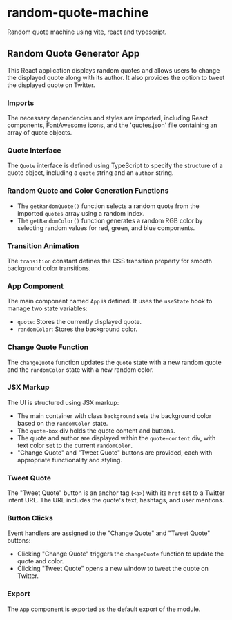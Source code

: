 # random-quote-machine
 Random quote machine using vite, react and typescript. 

## Random Quote Generator App

This React application displays random quotes and allows users to change the displayed quote along with its author. It also provides the option to tweet the displayed quote on Twitter.

### Imports

The necessary dependencies and styles are imported, including React components, FontAwesome icons, and the 'quotes.json' file containing an array of quote objects.

### Quote Interface

The `Quote` interface is defined using TypeScript to specify the structure of a quote object, including a `quote` string and an `author` string.

### Random Quote and Color Generation Functions

- The `getRandomQuote()` function selects a random quote from the imported `quotes` array using a random index.
- The `getRandomColor()` function generates a random RGB color by selecting random values for red, green, and blue components.

### Transition Animation

The `transition` constant defines the CSS transition property for smooth background color transitions.

### App Component

The main component named `App` is defined. It uses the `useState` hook to manage two state variables:
- `quote`: Stores the currently displayed quote.
- `randomColor`: Stores the background color.

### Change Quote Function

The `changeQuote` function updates the `quote` state with a new random quote and the `randomColor` state with a new random color.

### JSX Markup

The UI is structured using JSX markup:
- The main container with class `background` sets the background color based on the `randomColor` state.
- The `quote-box` div holds the quote content and buttons.
- The quote and author are displayed within the `quote-content` div, with text color set to the current `randomColor`.
- "Change Quote" and "Tweet Quote" buttons are provided, each with appropriate functionality and styling.

### Tweet Quote

The "Tweet Quote" button is an anchor tag (`<a>`) with its `href` set to a Twitter intent URL. The URL includes the quote's text, hashtags, and user mentions.

### Button Clicks

Event handlers are assigned to the "Change Quote" and "Tweet Quote" buttons:
- Clicking "Change Quote" triggers the `changeQuote` function to update the quote and color.
- Clicking "Tweet Quote" opens a new window to tweet the quote on Twitter.

### Export

The `App` component is exported as the default export of the module.
